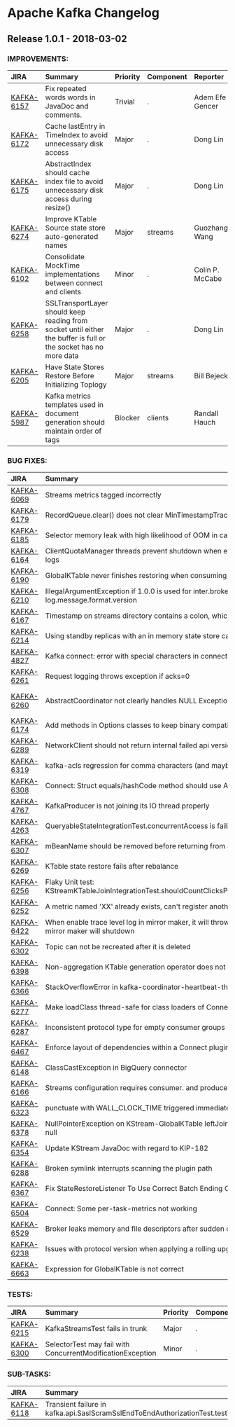 
<!---
# Licensed to the Apache Software Foundation (ASF) under one
# or more contributor license agreements.  See the NOTICE file
# distributed with this work for additional information
# regarding copyright ownership.  The ASF licenses this file
# to you under the Apache License, Version 2.0 (the
# "License"); you may not use this file except in compliance
# with the License.  You may obtain a copy of the License at
#
#     http://www.apache.org/licenses/LICENSE-2.0
#
# Unless required by applicable law or agreed to in writing, software
# distributed under the License is distributed on an "AS IS" BASIS,
# WITHOUT WARRANTIES OR CONDITIONS OF ANY KIND, either express or implied.
# See the License for the specific language governing permissions and
# limitations under the License.
-->
# Apache Kafka Changelog

## Release 1.0.1 - 2018-03-02



### IMPROVEMENTS:

| JIRA | Summary | Priority | Component | Reporter | Contributor |
|:---- |:---- | :--- |:---- |:---- |:---- |
| [KAFKA-6157](https://issues.apache.org/jira/browse/KAFKA-6157) | Fix repeated words words in JavaDoc and comments. |  Trivial | . | Adem Efe Gencer | Adem Efe Gencer |
| [KAFKA-6172](https://issues.apache.org/jira/browse/KAFKA-6172) | Cache lastEntry in TimeIndex to avoid unnecessary disk access |  Major | . | Dong Lin | Dong Lin |
| [KAFKA-6175](https://issues.apache.org/jira/browse/KAFKA-6175) | AbstractIndex should cache index file to avoid unnecessary disk access during resize() |  Major | . | Dong Lin | Dong Lin |
| [KAFKA-6274](https://issues.apache.org/jira/browse/KAFKA-6274) | Improve KTable Source state store auto-generated names |  Major | streams | Guozhang Wang | Guozhang Wang |
| [KAFKA-6102](https://issues.apache.org/jira/browse/KAFKA-6102) | Consolidate MockTime implementations between connect and clients |  Minor | . | Colin P. McCabe | Colin P. McCabe |
| [KAFKA-6258](https://issues.apache.org/jira/browse/KAFKA-6258) | SSLTransportLayer should keep reading from socket until either the buffer is full or the socket has no more data |  Major | . | Dong Lin | Dong Lin |
| [KAFKA-6205](https://issues.apache.org/jira/browse/KAFKA-6205) | Have State Stores Restore Before Initializing Toplogy |  Major | streams | Bill Bejeck | Bill Bejeck |
| [KAFKA-5987](https://issues.apache.org/jira/browse/KAFKA-5987) | Kafka metrics templates used in document generation should maintain order of tags |  Blocker | clients | Randall Hauch | Randall Hauch |


### BUG FIXES:

| JIRA | Summary | Priority | Component | Reporter | Contributor |
|:---- |:---- | :--- |:---- |:---- |:---- |
| [KAFKA-6069](https://issues.apache.org/jira/browse/KAFKA-6069) | Streams metrics tagged incorrectly |  Minor | streams | Tommy Becker | Tommy Becker |
| [KAFKA-6179](https://issues.apache.org/jira/browse/KAFKA-6179) | RecordQueue.clear() does not clear MinTimestampTracker's maintained list |  Major | streams | Guozhang Wang | Guozhang Wang |
| [KAFKA-6185](https://issues.apache.org/jira/browse/KAFKA-6185) | Selector memory leak with high likelihood of OOM in case of down conversion |  Blocker | core | Brett Rann | Rajini Sivaram |
| [KAFKA-6164](https://issues.apache.org/jira/browse/KAFKA-6164) | ClientQuotaManager threads prevent shutdown when encountering an error loading logs |  Major | . | Xavier Léauté | Rajini Sivaram |
| [KAFKA-6190](https://issues.apache.org/jira/browse/KAFKA-6190) | GlobalKTable never finishes restoring when consuming transactional messages |  Blocker | streams | Alex Good | Alex Good |
| [KAFKA-6210](https://issues.apache.org/jira/browse/KAFKA-6210) | IllegalArgumentException if 1.0.0 is used for inter.broker.protocol.version or log.message.format.version |  Major | . | Ismael Juma | Ismael Juma |
| [KAFKA-6167](https://issues.apache.org/jira/browse/KAFKA-6167) | Timestamp on streams directory contains a colon, which is an illegal character |  Blocker | streams | Justin Manchester | Matthias J. Sax |
| [KAFKA-6214](https://issues.apache.org/jira/browse/KAFKA-6214) | Using standby replicas with an in memory state store causes Streams to crash |  Major | streams | Matt Farmer | Damian Guy |
| [KAFKA-4827](https://issues.apache.org/jira/browse/KAFKA-4827) | Kafka connect: error with special characters in connector name |  Minor | KafkaConnect | Aymeric Bouvet | Arjun Satish |
| [KAFKA-6261](https://issues.apache.org/jira/browse/KAFKA-6261) | Request logging throws exception if acks=0 |  Major | . | Ismael Juma | Ismael Juma |
| [KAFKA-6260](https://issues.apache.org/jira/browse/KAFKA-6260) | AbstractCoordinator not clearly handles NULL Exception |  Major | . | Seweryn Habdank-Wojewodzki | Jason Gustafson |
| [KAFKA-6174](https://issues.apache.org/jira/browse/KAFKA-6174) | Add methods in Options classes to keep binary compatibility with 0.11 |  Major | . | Dong Lin | Dong Lin |
| [KAFKA-6289](https://issues.apache.org/jira/browse/KAFKA-6289) | NetworkClient should not return internal failed api version responses from poll |  Major | . | Jason Gustafson | Jason Gustafson |
| [KAFKA-6319](https://issues.apache.org/jira/browse/KAFKA-6319) | kafka-acls regression for comma characters (and maybe other characters as well) |  Major | admin | Jordan Mcmillan | Rajini Sivaram |
| [KAFKA-6308](https://issues.apache.org/jira/browse/KAFKA-6308) | Connect: Struct equals/hashCode method should use Arrays#deep\* methods |  Major | KafkaConnect | Tobias Gies |  |
| [KAFKA-4767](https://issues.apache.org/jira/browse/KAFKA-4767) | KafkaProducer is not joining its IO thread properly |  Minor | producer | Buğra Gedik | huxihx |
| [KAFKA-4263](https://issues.apache.org/jira/browse/KAFKA-4263) | QueryableStateIntegrationTest.concurrentAccess is failing occasionally in jenkins builds |  Major | streams | Damian Guy | Matthias J. Sax |
| [KAFKA-6307](https://issues.apache.org/jira/browse/KAFKA-6307) | mBeanName should be removed before returning from JmxReporter#removeAttribute() |  Major | . | Ted Yu | siva santhalingam |
| [KAFKA-6269](https://issues.apache.org/jira/browse/KAFKA-6269) | KTable state restore fails after rebalance |  Blocker | streams | Andreas Schroeder | Bill Bejeck |
| [KAFKA-6256](https://issues.apache.org/jira/browse/KAFKA-6256) | Flaky Unit test: KStreamKTableJoinIntegrationTest.shouldCountClicksPerRegionWithNonZeroByteCache |  Major | . | Matthias J. Sax | Matthias J. Sax |
| [KAFKA-6252](https://issues.apache.org/jira/browse/KAFKA-6252) | A metric named 'XX' already exists, can't register another one. |  Critical | KafkaConnect | Alexis Sellier | Arjun Satish |
| [KAFKA-6422](https://issues.apache.org/jira/browse/KAFKA-6422) | When enable trace level log in mirror maker, it will throw null pointer exception and the mirror maker will shutdown |  Minor | tools | Xin Li | Xin Li |
| [KAFKA-6302](https://issues.apache.org/jira/browse/KAFKA-6302) | Topic can not be recreated after it is deleted |  Major | admin, clients | kic | Matthias J. Sax |
| [KAFKA-6398](https://issues.apache.org/jira/browse/KAFKA-6398) | Non-aggregation KTable generation operator does not construct value getter correctly |  Critical | streams | Matthias J. Sax | Guozhang Wang |
| [KAFKA-6366](https://issues.apache.org/jira/browse/KAFKA-6366) | StackOverflowError in kafka-coordinator-heartbeat-thread |  Major | consumer | Joerg Heinicke | Jason Gustafson |
| [KAFKA-6277](https://issues.apache.org/jira/browse/KAFKA-6277) | Make loadClass thread-safe for class loaders of Connect plugins |  Blocker | KafkaConnect | Konstantine Karantasis | Konstantine Karantasis |
| [KAFKA-6287](https://issues.apache.org/jira/browse/KAFKA-6287) | Inconsistent protocol type for empty consumer groups |  Minor | consumer | Ryan Leslie | Jason Gustafson |
| [KAFKA-6467](https://issues.apache.org/jira/browse/KAFKA-6467) | Enforce layout of dependencies within a Connect plugin to be deterministic |  Blocker | KafkaConnect | Konstantine Karantasis | Konstantine Karantasis |
| [KAFKA-6148](https://issues.apache.org/jira/browse/KAFKA-6148) | ClassCastException in BigQuery connector |  Major | KafkaConnect | Eugene Burd | Konstantine Karantasis |
| [KAFKA-6166](https://issues.apache.org/jira/browse/KAFKA-6166) | Streams configuration requires consumer. and producer. in order to be read |  Minor | streams | Justin Manchester | Filipe Agapito |
| [KAFKA-6323](https://issues.apache.org/jira/browse/KAFKA-6323) | punctuate with WALL\_CLOCK\_TIME triggered immediately |  Major | streams | Frederic Arno | Frederic Arno |
| [KAFKA-6378](https://issues.apache.org/jira/browse/KAFKA-6378) | NullPointerException on KStream-GlobalKTable leftJoin when KeyValueMapper returns null |  Major | streams | Andy Bryant | Andy Bryant |
| [KAFKA-6354](https://issues.apache.org/jira/browse/KAFKA-6354) | Update KStream JavaDoc with regard to KIP-182 |  Minor | streams | Matthias J. Sax | Yu LIU |
| [KAFKA-6288](https://issues.apache.org/jira/browse/KAFKA-6288) | Broken symlink interrupts scanning the plugin path |  Major | KafkaConnect | Yeva Byzek | Konstantine Karantasis |
| [KAFKA-6367](https://issues.apache.org/jira/browse/KAFKA-6367) | Fix StateRestoreListener To Use Correct Batch Ending Offset |  Major | streams | Bill Bejeck | Bill Bejeck |
| [KAFKA-6504](https://issues.apache.org/jira/browse/KAFKA-6504) | Connect: Some per-task-metrics not working |  Minor | KafkaConnect | Per Steffensen | Robert Yokota |
| [KAFKA-6529](https://issues.apache.org/jira/browse/KAFKA-6529) | Broker leaks memory and file descriptors after sudden client disconnects |  Major | network | Graham Campbell |  |
| [KAFKA-6238](https://issues.apache.org/jira/browse/KAFKA-6238) | Issues with protocol version when applying a rolling upgrade to 1.0.0 |  Major | documentation | Diego Louzán | Jason Gustafson |
| [KAFKA-6663](https://issues.apache.org/jira/browse/KAFKA-6663) | Expression for GlobalKTable is not correct |  Minor | documentation, streams | huxihx | huxihx |


### TESTS:

| JIRA | Summary | Priority | Component | Reporter | Contributor |
|:---- |:---- | :--- |:---- |:---- |:---- |
| [KAFKA-6215](https://issues.apache.org/jira/browse/KAFKA-6215) | KafkaStreamsTest fails in trunk |  Major | . | Ted Yu | Matthias J. Sax |
| [KAFKA-6300](https://issues.apache.org/jira/browse/KAFKA-6300) | SelectorTest may fail with ConcurrentModificationException |  Minor | . | Ted Yu |  |


### SUB-TASKS:

| JIRA | Summary | Priority | Component | Reporter | Contributor |
|:---- |:---- | :--- |:---- |:---- |:---- |
| [KAFKA-6118](https://issues.apache.org/jira/browse/KAFKA-6118) | Transient failure in kafka.api.SaslScramSslEndToEndAuthorizationTest.testTwoConsumersWithDifferentSaslCredentials |  Major | core, unit tests | Guozhang Wang | Jason Gustafson |


